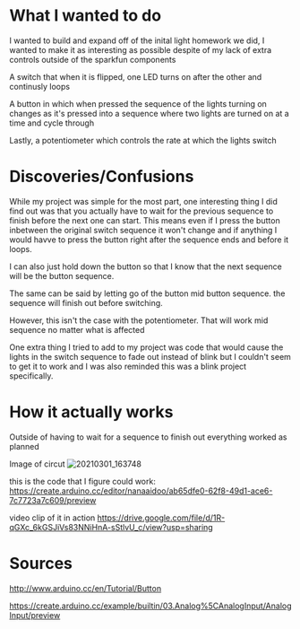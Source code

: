 # What I wanted to do
I wanted to build and expand off of the inital light homework we did, I wanted to make it as interesting as possible despite of my lack of extra controls outside of the sparkfun components  

A switch that when it is flipped, one LED turns on after the other and continusly loops

A button in which when pressed the sequence of the lights turning on changes as it's pressed into a sequence where two lights are turned on at a time and cycle through


Lastly, a potentiometer which controls the rate at which the lights switch

# Discoveries/Confusions
While my project was simple for the most part, one interesting thing I did find out was that you actually have to wait for the previous sequence to finish before the next one can start. This means even if I press the button inbetween the original switch sequence it won't change and if anything I would havve to press the button right after the sequence ends and before it loops.

I can also just hold down the button so that I know that the next sequence will be the button sequence.

The same can be said by letting go of the button mid button sequence. the sequence will finish out before switching.

However, this isn't the case with the potentiometer. That will work mid sequence no matter what is affected

One extra thing I tried to add to my project was code that would cause the lights in the switch sequence to fade out instead of blink but I couldn't seem to get it to work and I was also reminded this was a blink project specifically.

# How it actually works
Outside of having to wait for a sequence to finish out everything worked as planned

Image of circut
![20210301_163748](https://user-images.githubusercontent.com/54689756/109563657-0fa06480-7aae-11eb-87ff-e2986e5c7bc6.jpg)



this is the code that I figure could work:
 https://create.arduino.cc/editor/nanaaidoo/ab65dfe0-62f8-49d1-ace6-7c7723a7c609/preview
 
 video clip of it in action
 https://drive.google.com/file/d/1R-qGXc_6kGSJiVs83NNiHnA-sStlvU_c/view?usp=sharing



# Sources
http://www.arduino.cc/en/Tutorial/Button

https://create.arduino.cc/example/builtin/03.Analog%5CAnalogInput/AnalogInput/preview
